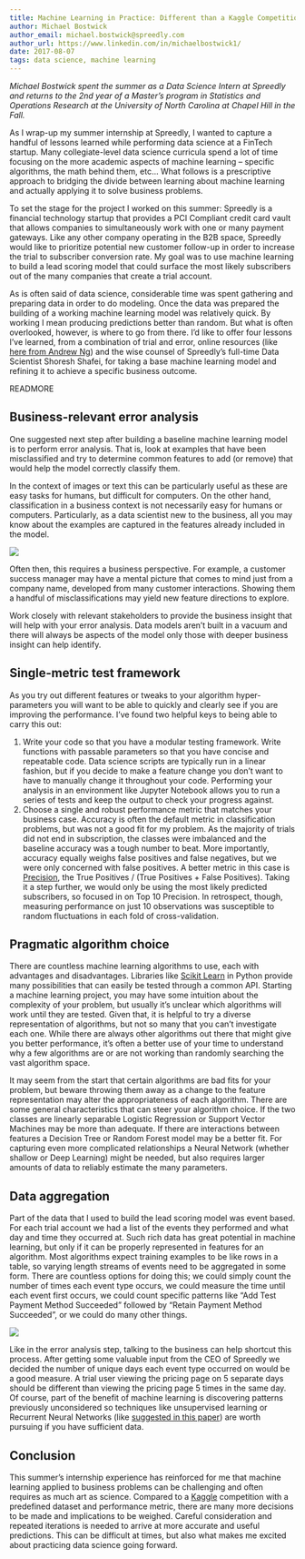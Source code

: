 ```yaml
---
title: Machine Learning in Practice: Different than a Kaggle Competition
author: Michael Bostwick
author_email: michael.bostwick@spreedly.com
author_url: https://www.linkedin.com/in/michaelbostwick1/
date: 2017-08-07
tags: data science, machine learning
---
```


_Michael Bostwick spent the summer as a Data Science Intern at Spreedly and returns to the 2nd year of a Master’s program in Statistics and Operations Research at the University of North Carolina at Chapel Hill in the Fall._

As I wrap-up my summer internship at Spreedly, I wanted to capture a handful of lessons learned while performing data science at a FinTech startup. Many collegiate-level data science curricula spend a lot of time focusing on the more academic aspects of machine learning – specific algorithms, the math behind them, etc… What follows is a prescriptive approach to bridging the divide between learning about machine learning and actually applying it to solve business problems.

To set the stage for the project I worked on this summer: Spreedly is a financial technology startup that provides a PCI Compliant credit card vault that allows companies to simultaneously work with one or many payment gateways. Like any other company operating in the B2B space, Spreedly would like to prioritize potential new customer follow-up in order to increase the trial to subscriber conversion rate. My goal was to use machine learning to build a lead scoring model that could surface the most likely subscribers out of the many companies that create a trial account.

As is often said of data science, considerable time was spent gathering and preparing data in order to do modeling. Once the data was prepared the building of a working machine learning model was relatively quick. By working I mean producing predictions better than random. But what is often overlooked, however, is where to go from there. I’d like to offer four lessons I’ve learned, from a combination of trial and error, online resources (like [here from Andrew Ng](http://cs229.stanford.edu/materials/ML-advice.pdf)) and the wise counsel of Spreedly’s full-time Data Scientist Shoresh Shafei, for taking a base machine learning model and refining it to achieve a specific business outcome.

READMORE

## Business-relevant error analysis

One suggested next step after building a baseline machine learning model is to perform error analysis. That is, look at examples that have been misclassified and try to determine common features to add (or remove) that would help the model correctly classify them.

In the context of images or text this can be particularly useful as these are easy tasks for humans, but difficult for computers. On the other hand, classification in a business context is not necessarily easy for humans or computers. Particularly, as a data scientist new to the business, all you may know about the examples are captured in the features already included in the model.

![](https://d2mxuefqeaa7sj.cloudfront.net/s_FEF5CD68E59027483F6E6E419C74006857D7AFF3AEA9864AAF29391033702F0B_1501093375209_image.png)

Often then, this requires a business perspective. For example, a customer success manager may have a mental picture that comes to mind just from a company name, developed from many customer interactions. Showing them a handful of misclassifications may yield new feature directions to explore.

Work closely with relevant stakeholders to provide the business insight that will help with your error analysis. Data models aren’t built in a vacuum and there will always be aspects of the model only those with deeper business insight can help identify.

## Single-metric test framework

As you try out different features or tweaks to your algorithm hyper-parameters you will want to be able to quickly and clearly see if you are improving the performance. I’ve found two helpful keys to being able to carry this out:

1. Write your code so that you have a modular testing framework. Write functions with passable parameters so that you have concise and repeatable code. Data science scripts are typically run in a linear fashion, but if you decide to make a feature change you don’t want to have to manually change it throughout your code. Performing your analysis in an environment like Jupyter Notebook allows you to run a series of tests and keep the output to check your progress against.
2. Choose a single and robust performance metric that matches your business case. Accuracy is often the default metric in classification problems, but was not a good fit for my problem. As the majority of trials did not end in subscription, the classes were imbalanced and the baseline accuracy was a tough number to beat. More importantly, accuracy equally weighs false positives and false negatives, but we were only concerned with false positives. A better metric in this case is [Precision](http://scikit-learn.org/stable/auto_examples/model_selection/plot_precision_recall.html), the True Positives / (True Positives + False Positives). Taking it a step further, we would only be using the most likely predicted subscribers, so focused in on Top 10 Precision. In retrospect, though, measuring performance on just 10 observations was susceptible to random fluctuations in each fold of cross-validation.

## Pragmatic algorithm choice

There are countless machine learning algorithms to use, each with advantages and disadvantages. Libraries like [Scikit Learn](http://scikit-learn.org/stable/) in Python provide many possibilities that can easily be tested through a common API. Starting a machine learning project, you may have some intuition about the complexity of your problem, but usually it’s unclear which algorithms will work until they are tested. Given that, it is helpful to try a diverse representation of algorithms, but not so many that you can’t investigate each one. While there are always other algorithms out there that might give you better performance, it’s often a better use of your time to understand why a few algorithms are or are not working than randomly searching the vast algorithm space.

It may seem from the start that certain algorithms are bad fits for your problem, but beware throwing them away as a change to the feature representation may alter the appropriateness of each algorithm. There are some general characteristics that can steer your algorithm choice. If the two classes are linearly separable Logistic Regression or Support Vector Machines may be more than adequate. If there are interactions between features a Decision Tree or Random Forest model may be a better fit. For capturing even more complicated relationships a Neural Network  (whether shallow or Deep Learning) might be needed, but also requires larger amounts of data to reliably estimate the many parameters.

## Data aggregation

Part of the data that I used to build the lead scoring model was event based. For each trial account we had a list of the events they performed and what day and time they occurred at. Such rich data has great potential in machine learning, but only if it can be properly represented in features for an algorithm. Most algorithms expect training examples to be like rows in a table, so varying length streams of events need to be aggregated in some form. There are countless options for doing this; we could simply count the number of times each event type occurs, we could measure the time until each event first occurs, we could count specific patterns like “Add Test Payment Method Succeeded” followed by “Retain Payment Method Succeeded”, or we could do many other things.

![](https://d2mxuefqeaa7sj.cloudfront.net/s_FEF5CD68E59027483F6E6E419C74006857D7AFF3AEA9864AAF29391033702F0B_1501091315366_image.png)

Like in the error analysis step, talking to the business can help shortcut this process. After getting some valuable input from the CEO of Spreedly we decided the number of unique days each event type occurred on would be a good measure. A trial user viewing the pricing page on 5 separate days should be different than viewing the pricing page 5 times in the same day. Of course, part of the benefit of machine learning is discovering patterns previously unconsidered so techniques like unsupervised learning or Recurrent Neural Networks (like [suggested in this paper](http://mlrec.org/2017/papers/paper2.pdf)) are worth pursuing if you have sufficient data.

## Conclusion

This summer’s internship experience has reinforced for me that machine learning applied to business problems can be challenging and often requires as much art as science. Compared to a [Kaggle](https://www.kaggle.com/) competition with a predefined dataset and performance metric, there are many more decisions to be made and implications to be weighed. Careful consideration and repeated iterations is needed to arrive at more accurate and useful predictions. This can be difficult at times, but also what makes me excited about practicing data science going forward.
